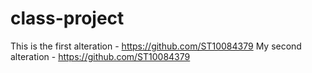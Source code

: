 # class-project
This is the first alteration - https://github.com/ST10084379
My second alteration - https://github.com/ST10084379

